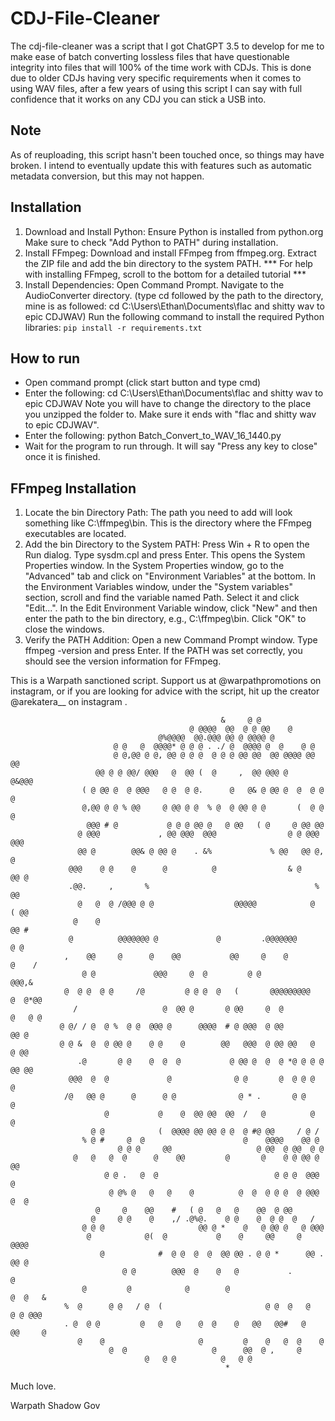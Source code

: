 # CDJ-File-Cleaner
The cdj-file-cleaner was a script that I got ChatGPT 3.5 to develop for me to make ease of batch converting lossless files that have questionable integrity into files that will 100% of the time work with CDJs. This is done due to older CDJs having very specific requirements when it comes to using WAV files, after a few years of using this script I can say with full confidence that it works on any CDJ you can stick a USB into.

## Note
As of reuploading, this script hasn't been touched once, so things may have broken. I intend to eventually update this with features such as automatic metadata conversion, but this may not happen. 

## Installation
1. Download and Install Python:
    Ensure Python is installed from python.org
    Make sure to check "Add Python to PATH" during installation.
2. Install FFmpeg:
    Download and install FFmpeg from ffmpeg.org.
    Extract the ZIP file and add the bin directory to the system PATH.
*** For help with installing FFmpeg, scroll to the bottom for a detailed tutorial ***
3. Install Dependencies:
    Open Command Prompt.
    Navigate to the AudioConverter directory. (type cd followed by the path to the directory, mine is as followed: cd C:\Users\Ethan\Documents\flac and shitty wav to epic CDJWAV)
    Run the following command to install the required Python libraries: 
    `pip install -r requirements.txt`

## How to run
- Open command prompt (click start button and type cmd)
- Enter the following: cd C:\Users\Ethan\Documents\flac and shitty wav to epic CDJWAV
	Note you will have to change the directory to the place you unzipped the folder
	to. Make sure it ends with "flac and shitty wav to epic CDJWAV".
- Enter the following: python Batch_Convert_to_WAV_16_1440.py
- Wait for the program to run through. It will say "Press any key to close" once it is finished.

## FFmpeg Installation
1. Locate the bin Directory Path:
	The path you need to add will look something like C:\ffmpeg\bin. This is the directory where the FFmpeg executables are located.
2. Add the bin Directory to the System PATH:
	Press Win + R to open the Run dialog.
	Type sysdm.cpl and press Enter. This opens the System Properties window.
	In the System Properties window, go to the "Advanced" tab and click on "Environment Variables" at the bottom.
	In the Environment Variables window, under the "System variables" section, scroll and find the variable named Path. Select it and click "Edit...".
	In the Edit Environment Variable window, click "New" and then enter the path to the bin directory, e.g., C:\ffmpeg\bin.
	Click "OK" to close the windows.
3. Verify the PATH Addition:
	Open a new Command Prompt window.
	Type ffmpeg -version and press Enter.
	If the PATH was set correctly, you should see the version information for FFmpeg.


This is a Warpath sanctioned script. Support us at @warpathpromotions on instagram,
or if you are looking for advice with the script, hit up the creator @arekatera__ on instagram   .
                                                                                                
                                                                      
                                                   &     @ @                                        
                                            @ @@@@  @@  @ @ @@    @                                 
                                     @%@@@@  @@.@@@ @@ @ @@@@ @                                     
                           @ @   @  @@@@* @ @ @ . ./ @  @@@@ @  @    @ @                            
                           @ @,@@ @ @, @@ @ @ @  @ @ @ @@ @@  @@ @@@@ @@ @@                         
                       @@ @ @ @@/ @@@   @  @@ (  @     ,  @@ @@@ @    @&@@@                         
                    ( @ @@ @  @ @@@   @ @  @ @.      @   @& @ @@ @  @  @ @ @                        
                    @,@@ @ @ % @@     @ @@ @ @  % @  @ @@ @ @       (  @ @ @                        
                     @@@ # @           @ @ @ @@ @   @ @@   ( @     @ @@ @@                          
                   @ @@@             , @@ @@@  @@@                @ @ @@@ @@@                       
                   @@ @        @@& @ @@ @    . &%             % @@   @@ @,  @                       
                 @@@    @ @    @      @          @                & @    @@ @                       
                 .@@.     ,       %                                     %   @@                      
                   @   @  @ /@@@ @ @                  @@@@@            @   ( @@                     
                  @    @                                                   @@ #                     
                 @          @@@@@@@ @             @         .@@@@@@@        @ @                     
                ,    @@     @      @    @@           @@     @    @           @    /                 
                    @ @             @@@     @  @         @ @                 @@@,&                  
                @  @ @  @ @     /@         @ @ @  @   (       @@@@@@@@@    @  @*@@                  
                  /                   @  @@ @       @ @@     @  @         @   @ @                   
               @ @/ / @  @ %  @ @  @@@ @      @@@@  # @ @@@  @ @@            @@ @                   
               @ @ &  @  @ @@ @    @ @    @        @@   @@@  @ @@ @@   @   @ @@                     
                   .@       @ @    @  @  @           @ @@ @  @  @ *@ @ @ @ @@ @@                    
                 @@@  @  @             @              @ @       @  @ @ @      @                     
                /@   @@ @      @      @ @              @ * .       @ @     @                        
                         @           @    @  @@ @@  @@  /   @          @   @                        
                      @ @            (  @@@@ @@ @@ @ @  @ #@ @@     / @ /                           
                    % @ #     @  @                      @    @@@@    @@ @                           
                            @ @ @     @@                   @ @@  @ @@  @ @                          
                  @   @   @  @      @    @@         @       @    @ @ @@ @ @@                        
                         @ @ .   @  @                          @ @ @  @@@ @                         
                          @ @% @   @   @    @          @  @  @ @ @  @ @@@ @  @                      
                       @     @    @@    #   ( @   @   @    @@  @ @@                                 
                      @     @ @    @    ,/ .@%@.    @ @    @  @ @  @   /                            
                    @ @ @                     @@ @ *    @   @ @@ @   @ @@@                          
                     @            @(  @           @    @     @@     @      @@@@                     
                        @            #  @ @  @  @  @@ @@ . @ @ *      @@ .   @@ @                   
                             @ @        @@@  @    @   @           .              @                  
                    @         @            @        @                        @  @   &               
                %  @      @ @   / @  (                       @ @  @   @    @ @ @@@                  
                . @  @ @         @   @   @    @  @    @   @@   @@#   @     @@     @                 
                   @    @                     @         @    @   @  @    @                          
                          @  @                   @      @@  @ ,     @                               
                                  @   @ @          @   @ @                                          
                                                    *                                               
                                                                                                    


Much love.

Warpath
Shadow Gov

